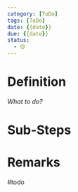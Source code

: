 ```yaml
---
category: [ToDo]
tags: [ToDo]
date: {{date}}
due: {{date}}
status: 
  - 🟡
---
```


# Definition
_What to do?_

# Sub-Steps

# Remarks
#todo 